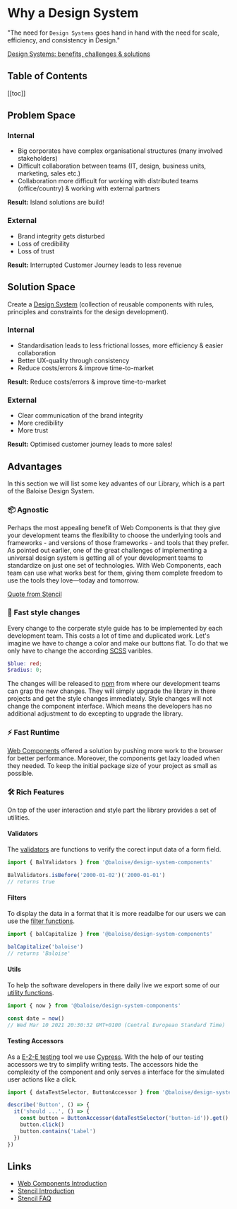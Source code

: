 # Why a Design System

"The need for `Design Systems` goes hand in hand with the need for scale, efficiency, and consistency in Design."

[Design Systems: benefits, challenges & solutions](https://uxdesign.cc/design-systems-62f648c6dccf)

<h2>Table of Contents</h2>

[[toc]]

## Problem Space

### Internal

- Big corporates have complex organisational structures (many involved stakeholders)
- Difficult collaboration between teams (IT, design, business units, marketing, sales etc.)
- Collaboration more difficult for working with distributed teams (office/country) & working with external partners

**Result:** Island solutions are build!

### External

- Brand integrity gets disturbed
- Loss of credibility
- Loss of trust

**Result:** Interrupted Customer Journey leads to less revenue

## Solution Space

Create a [Design System](https://stenciljs.com/docs/what-is-design-system) (collection of reusable components with rules, principles and constraints for the design development).

### Internal

- Standardisation leads to less frictional losses, more efficiency & easier collaboration
- Better UX-quality through consistency
- Reduce costs/errors & improve time-to-market

**Result:** Reduce costs/errors & improve time-to-market

### External

- Clear communication of the brand integrity
- More credibility
- More trust

**Result:** Optimised customer journey leads to more sales!

## Advantages

In this section we will list some key advantes of our Library, which is a part of the Baloise Design System.

### 📦 Agnostic

Perhaps the most appealing benefit of Web Components is that they give your development teams the flexibility to choose the underlying tools and frameworks - and versions of those frameworks - and tools that they prefer. As pointed out earlier, one of the great challenges of implementing a universal design system is getting all of your development teams to standardize on just one set of technologies. With Web Components, each team can use what works best for them, giving them complete freedom to use the tools they love—today and tomorrow.

[Quote from Stencil](https://stenciljs.com/docs/faq)

### 🎨 Fast style changes

Every change to the corperate style guide has to be implemented by each development team. This costs a lot of time and duplicated work. Let's imagine we have to change a color and make our buttons flat. To do that we only have to change the according [SCSS](https://sass-lang.com/) varibles.

```scss
$blue: red;
$radius: 0;
```

The changes will be released to [npm](https://www.npmjs.com/package/@baloise/design-system-components) from where our development teams can grap the new changes.
They will simply upgrade the library in there projects and get the style changes immediately.
Style changes will not change the component interface. Which means the developers has no additional adjustment to do excepting to upgrade the library.

### ⚡️ Fast Runtime

[Web Components](https://developer.mozilla.org/de/docs/Web/Web_Components) offered a solution by pushing more work to the browser for better performance. Moreover, the components get lazy loaded when they needed. To keep the initial package size of your project as small as possible.

### 🛠️ Rich Features

On top of the user interaction and style part the library provides a set of utilities.

#### Validators

The [validators](/guide/tooling/validators.html) are functions to verify the corect input data of a form field.

```typescript
import { BalValidators } from '@baloise/design-system-components'

BalValidators.isBefore('2000-01-02')('2000-01-01')
// returns true
```

#### Filters

To display the data in a format that it is more readalbe for our users we can use the [filter functions](/guide/tooling/filters.html).

```typescript
import { balCapitalize } from '@baloise/design-system-components'

balCapitalize('baloise')
// returns 'Baloise'
```

#### Utils

To help the software developers in there daily live we export some of our [utility functions](/guide/tooling/utils.html).

```typescript
import { now } from '@baloise/design-system-components'

const date = now()
// Wed Mar 10 2021 20:30:32 GMT+0100 (Central European Standard Time)
```

#### Testing Accessors

As a [E-2-E testing](/guide/tooling/testing.html) tool we use [Cypress](https://www.cypress.io/). With the help of our testing accessors we try to simplify writing tests.
The accessors hide the complexity of the component and only serves a interface for the simulated user actions like a click.

```typescript
import { dataTestSelector, ButtonAccessor } from '@baloise/design-system-components-testing'

describe('Button', () => {
  it('should ...', () => {
    const button = ButtonAccessor(dataTestSelector('button-id')).get()
    button.click()
    button.contains('Label')
  })
})
```

## Links

- [Web Components Introduction](https://www.webcomponents.org/introduction)
- [Stencil Introduction](https://stenciljs.com/docs/introduction)
- [Stencil FAQ](https://stenciljs.com/docs/faq)
